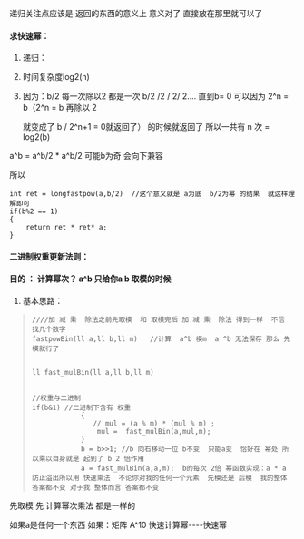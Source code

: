 递归关注点应该是 返回的东西的意义上  意义对了  直接放在那里就可以了



#### 求快速幂： 

1. 递归：
2. 时间复杂度log2(n)

1. 因为：b/2 每一次除以2   都是一次  b/2 /2 / 2/ 2.... 直到b= 0  可以因为  2^n = b（2^n = b 再除以 2

   就变成了 b / 2^n+1 = 0就返回了） 的时候就返回了  所以一共有 n 次 = log2(b)

a^b = a^b/2 * a^b/2 可能b为奇  会向下兼容

所以

~~~
int ret = longfastpow(a,b/2)  //这个意义就是 a为底  b/2为幂 的结果  就这样理解即可
if(b%2 == 1)
{
	return ret * ret* a;
}
~~~

#### 二进制权重更新法则：

#### 目的 ： 计算幂次？ a^b 只给你a b  取模的时候

1. 基本思路：

> ```
> ////加 减 乘  除法之前先取模  和 取模完后 加 减 乘  除法 得到一样  不信 找几个数字
> fastpowBin(ll a,ll b,ll m)   //计算  a^b 模m  a ^b 无法保存 那么 先模就行了
>         
>         
> ll fast_mulBin(ll a,ll b,ll m)
> 
> 
> //权重与二进制
> if(b&1) //二进制下含有 权重
>             {
>                // mul = (a % m) * (mul % m) ;
>                 mul =  fast_mulBin(a,mul,m);
>             }
>             b = b>>1; //b 向右移动一位 b不变  只能a变  恰好在 幂处 所以乘以自身就是 起到了 b 2 倍作用 
>             a = fast_mulBin(a,a,m);  b的每次 2倍 幂函数实现：a * a 防止溢出所以用 快速乘法  不论你对我的任何一个元素  先模还是 后模  我的整体 答案都不变 对于我 整体而言 答案都不变 
> ```

先取模  先 计算幂次乘法 都是一样的  


如果a是任何一个东西
如果：矩阵 
A^10  快速计算幂----快速幂